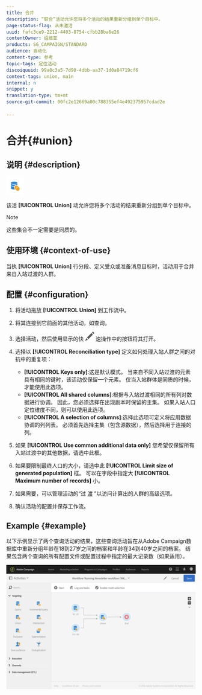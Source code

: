 ```yaml
---
title: 合并
description: “联合”活动允许您将多个活动的结果重新分组到单个目标中。
page-status-flag: 从未激活
uuid: fafc3ce9-2212-4403-8754-cfbb28ba6e26
contentOwner: 绍维亚
products: SG_CAMPAIGN/STANDARD
audience: 自动化
content-type: 参考
topic-tags: 定位活动
discoiquuid: 99a8c3a5-7d90-4dbb-aa37-1d0a84719cf6
context-tags: union, main
internal: n
snippet: y
translation-type: tm+mt
source-git-commit: 00fc2e12669a00c788355ef4e492375957cdad2e

---
```



# 合并{#union}

## 说明 {#description}

![](assets/union.png)

该活 **[!UICONTROL Union]** 动允许您将多个活动的结果重新分组到单个目标中。

>[!NOTE]
>
>这些集合不一定需要是同质的。

## 使用环境 {#context-of-use}

当执 **[!UICONTROL Union]** 行分段、定义受众或准备消息目标时，活动用于合并来自入站过渡的人群。

## 配置 {#configuration}

1. 将活动拖放 **[!UICONTROL Union]** 到工作流中。
1. 将其连接到它前面的其他活动，如查询。
1. 选择活动，然后使用显示的快 ![](assets/edit_darkgrey-24px.png) 速操作中的按钮将其打开。
1. 选择以 **[!UICONTROL Reconciliation type]** 定义如何处理入站人群之间的对抗中的重复项：

   * **[!UICONTROL Keys only]**:这是默认模式。 当来自不同入站过渡的元素具有相同的键时，该活动仅保留一个元素。 仅当入站群体是同质的时候，才能使用此选项。
   * **[!UICONTROL All shared columns]**:根据与入站过渡相同的所有列对数据进行协调。 因此，您必须选择在出现副本时保留的主集。 如果入站人口定位维度不同，则可以使用此选项。
   * **[!UICONTROL A selection of columns]**:选择此选项可定义将应用数据协调的列列表。 必须首先选择主集（包含源数据），然后选择用于连接的列。

1. 如果 **[!UICONTROL Use common additional data only]** 您希望仅保留所有入站过渡中的其他数据，请选中此框。
1. 如果要限制最终人口的大小，请选中此 **[!UICONTROL Limit size of generated population]** 框。 可以在字段中指定大 **[!UICONTROL Maximum number of records]** 小。
1. 如果需要，可以管理活动的“过 [渡](../../automating/using/executing-a-workflow.md#managing-an-activity-s-outbound-transitions) ”以访问计算出的人群的高级选项。
1. 确认活动的配置并保存工作流。

## Example {#example}

以下示例显示了两个查询活动的结果，这些查询活动旨在从Adobe Campaign数据库中重新分组年龄在18到27岁之间的档案和年龄在34到40岁之间的档案。 结果包含两个查询的所有配置文件或配置过程中指定的最大记录数（如果适用）。

![](assets/wkf_union_example.png)
